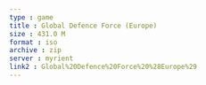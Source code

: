 ```yaml
---
type : game
title : Global Defence Force (Europe)
size : 431.0 M
format : iso
archive : zip
server : myrient
link2 : Global%20Defence%20Force%20%28Europe%29
---
```

